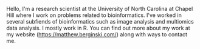 Hello, I'm a research scientist at the University of North Carolina at Chapel Hill where I work on problems related to bioinformatics. I've worked in several subfiends of bioinformatics such as image analysis and multiomics data analysis. I mostly work in R. You can find out more about my work at my website (https://matthew.berginski.com/) along with ways to contact me.
